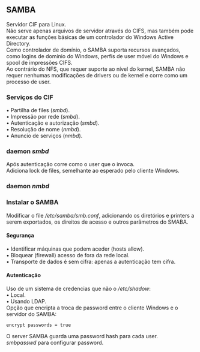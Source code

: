 ## SAMBA
Servidor CIF para Linux.
<br>
Não serve apenas arquivos de servidor através do CIFS, mas também pode executar as funções básicas  de um controlador do Windows Active Directory.
<br>
Como controlador de domínio, o SAMBA suporta recursos avançados, como logins de domínio do Windows, perfis de user móvel do Windows e spool de impressões CIFS.
<br>
Ao contrário do NFS, que requer suporte ao nível do kernel, SAMBA não requer nenhumas modificações de drivers ou de kernel e corre como um processo de user.

### Serviços do CIF
• Partilha de files (*smbd*). <br>
• Impressão por rede (*smbd*). <br>
• Autenticação e autorização (*smbd*). <br>
• Resolução de nome (*nmbd*). <br>
• Anuncio de serviços (*nmbd*).

### daemon *smbd*
Após autenticação corre como o user que o invoca.
<br>
Adiciona lock de files, semelhante ao esperado pelo cliente Windows.

### daemon *nmbd*

### Instalar o SAMBA
Modificar o file */etc/samba/smb.conf*, adicionando os diretórios e printers a serem exportados, os direitos de acesso e outros parâmetros do SMABA.

#### Segurança
• Identificar máquinas que podem aceder (hosts allow). <br>
• Bloquear (firewall) acesso de fora da rede local. <br>
• Transporte de dados é sem cifra: apenas a autenticação tem cifra.

#### Autenticação
Uso de um sistema de credencias que não o */etc/shadow*: <br>
• Local. <br>
• Usando LDAP.
<br>
Opção que encripta a troca de password entre o cliente Windows e o servidor do SAMBA:

    encrypt passwords = true

O server SAMBA guarda uma password hash para cada user.
<br>
*smbpasswd* para configurar password.
